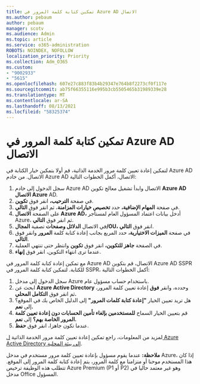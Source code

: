 ```yaml
---
title: تمكين كتابة كلمة المرور في Azure AD الاتصال
ms.author: pebaum
author: pebaum
manager: scotv
ms.audience: Admin
ms.topic: article
ms.service: o365-administration
ROBOTS: NOINDEX, NOFOLLOW
localization_priority: Priority
ms.collection: Adm_O365
ms.custom:
- "9002933"
- "5615"
ms.openlocfilehash: 607e27c883f83b4b29347e764b8f2273cf0f117e
ms.sourcegitcommit: ab75f66355116e995b3cb5505465b31989339e28
ms.translationtype: MT
ms.contentlocale: ar-SA
ms.lasthandoff: 08/13/2021
ms.locfileid: "58325374"
---
```

# <a name="enable-password-writeback-in-azure-ad-connect"></a>تمكين كتابة كلمة المرور في Azure AD الاتصال

لتمكين إعادة تعيين كلمة مرور الخدمة الذاتية، قم أولا بتمكين خيار الكتابة في Azure AD الاتصال. من خادم Azure AD الاتصال، أكمل الخطوات التالية:

1. سجل الدخول إلى خادم Azure AD الاتصال وابدأ تشغيل معالج تكوين **Azure AD الاتصال Azure** AD.
2. في صفحة **الترحيب،** انقر فوق **تكوين**.
3. في صفحة **المهام الإضافية،** حدد **تخصيص خيارات المزامنة**، ثم انقر فوق **التالي**.
4. على الصفحة **الاتصال Azure AD،** أدخل بيانات اعتماد المسؤول العام لمستأجر Azure، ثم انقر فوق **التالي**.
5. في الاتصال **الدلائل وصفحات** تصفية **المجال/OU،** انقر فوق **التالي**.
6. في صفحة **الميزات الاختيارية،** حدد المربع بجانب إعادة كتابة كلمة **المرور** وانقر فوق **التالي**.
7. في الصفحة **جاهز للتكوين،** انقر فوق **تكوين** وانتظر حتى تنتهي العملية.
8. عندما ترى انتهاء التكوين، انقر فوق **إنهاء**.

مع تمكين إعادة كتابة كلمة المرور في Azure AD الاتصال، قم بتكوين Azure AD SSPR للكتابة.  لتمكين كتابة كلمة المرور في SSPR، أكمل الخطوات التالية:

1. سجل الدخول إلى مدخل Azure باستخدام حساب مسؤول عام.
2. ابحث عن **Azure Active Directory** وحدده، وانقر **فوق** إعادة تعيين كلمة المرور، ثم انقر فوق **التكامل المحلي.**
3. هل تريد تعيين الخيار **"إعادة كتابة كلمات المرور"** إلى الدليل الخاص بك في الموقع؟ إلى **نعم.**
4. قم بتعيين الخيار السماح **للمستخدمين بإلغاء تأمين الحسابات دون إعادة تعيين كلمة المرور الخاصة بهم؟** إلى **نعم.**
5. عندما تكون جاهزا، انقر فوق **حفظ**.

لمزيد من المعلومات، راجع تمكين إعادة تعيين كلمة مرور الخدمة الذاتية [ل Azure Active Directory إلى بيئة المحلية](https://docs.microsoft.com/azure/active-directory/authentication/tutorial-enable-sspr-writeback).

**ملاحظة:** عندما يقوم مسؤول بإعادة تعيين كلمة مرور مستخدم في مدخل Azure، إذا كان هذا المستخدم موحنا أو متزامنا مع كلمة المرور، يتم إعادة كتابة كلمة المرور إلى الموقع. تتطلب هذه الوظيفة ترخيص Azure Premium (P1 أو P2) وهو غير معتمد حاليا في مدخل Office المسؤول.
